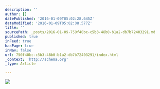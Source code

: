 ```yaml
---
description: ''
author: []
datePublished: '2016-01-09T05:02:28.645Z'
dateModified: '2016-01-09T05:02:08.577Z'
title: ''
sourcePath: _posts/2016-01-09-750f40bc-c5b3-48b0-b1a2-db7b72403291.md
published: true
inFeed: true
hasPage: true
inNav: false
url: 750f40bc-c5b3-48b0-b1a2-db7b72403291/index.html
_context: 'http://schema.org'
_type: Article

---
```

![](https://the-grid-user-content.s3-us-west-2.amazonaws.com/177df4e8-f566-4ef8-a2ac-902c097cf7eb.png)